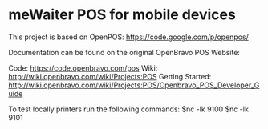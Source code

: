 meWaiter POS for mobile devices
===============================

This project is based on OpenPOS: https://code.google.com/p/openpos/

Documentation can be found on the original OpenBravo POS Website:

Code: https://code.openbravo.com/pos
Wiki: http://wiki.openbravo.com/wiki/Projects:POS
Getting Started: http://wiki.openbravo.com/wiki/Projects:POS/Openbravo_POS_Developer_Guide

To test locally printers run the following commands:
$nc -lk 9100
$nc -lk 9101
